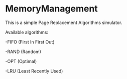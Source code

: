 # MemoryManagement
 
This is a simple Page Replacement Algorithms simulator.

Available algorithms:

-FIFO (First In First Out)

-RAND (Random)

-OPT (Optimal)

-LRU (Least Recently Used)
